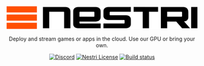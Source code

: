<p align="center">
  <a href="https://nestri.io">
    <picture>
      <source srcset="packages/web/public/logo.white.svg" type="image/svg" media="(prefers-color-scheme: dark)">
      <source srcset="packages/web/public/logo.black.svg" type="image/svg" media="(prefers-color-scheme: light)">
      <img src="packages/web/public/logo.black.svg" alt="Nestri logo">
    </picture>
  </a>
</p>
<p align="center">Deploy and stream games or apps in the cloud. Use our GPU or bring your own.</p>
<p align="center">
  <a href="https://discord.com/invite/Y6etn3qKZ3"><img alt="Discord" src="https://img.shields.io/discord/1080111004698021909?style=flat-square&label=discord" /></a>
  <a href="https://github.com/nestrilabs/nestri/blob/main/LICENSE"><img alt="Nestri License" src="https://img.shields.io/github/license/nestriness/nestri?style=flat-square" /></a>
  <a href="https://github.com/nestrilabs/nestri/actions/workflows/runner.yml"><img alt="Build status" src="https://img.shields.io/github/actions/workflow/status/nestrilabs/nestri/runner.yml?style=flat-square&branch=main" /></a>
 <!-- <a href="https://nestri.io" style="text-decoration: none;">
    <img src="https://img.shields.io/badge/Start%20Playing%20Now-For%20$1/hour-brightgreen?style=flat-square" alt="Umami Demo" />
  </a>  -->
</p>
